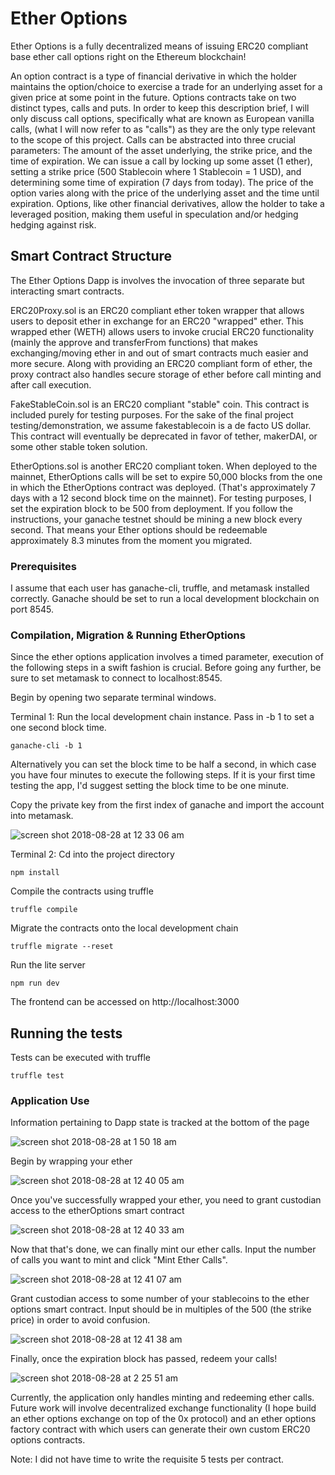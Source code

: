 # Ether Options

Ether Options is a fully decentralized means of issuing ERC20 compliant base ether call options right on the Ethereum blockchain! 

An option contract is a type of financial derivative in which the holder maintains the option/choice to exercise a trade for an underlying asset for a given price at some point in the future. Options contracts take on two distinct types, calls and puts.  In order to keep this description brief, I will only discuss call options, specifically what are known as European vanilla calls, (what I will now refer to as "calls") as they are the only type relevant to the scope of this project.  Calls can be abstracted into three crucial parameters: The amount of the asset underlying, the strike price, and the time of expiration.  We can issue a call by locking up some asset (1 ether), setting a strike price (500 Stablecoin where 1 Stablecoin = 1 USD), and determining some time of expiration (7 days from today).  The price of the option varies along with the price of the underlying asset and the time until expiration.  Options, like other financial derivatives, allow the holder to take a leveraged position, making them useful in speculation and/or hedging hedging against risk.  

## Smart Contract Structure

The Ether Options Dapp is involves the invocation of three separate but interacting smart contracts. 

ERC20Proxy.sol is an ERC20 compliant ether token wrapper that allows users to deposit ether in exchange for an ERC20 "wrapped" ether.  This wrapped ether (WETH) allows users to invoke crucial ERC20 functionality (mainly the approve and transferFrom functions) that makes exchanging/moving ether in and out of smart contracts much easier and more secure.  Along with providing an ERC20 compliant form of ether, the proxy contract also handles secure storage of ether before call minting and after call execution.

FakeStableCoin.sol is an ERC20 compliant "stable" coin.  This contract is included purely for testing purposes.  For the sake of the final project testing/demonstration, we assume fakestablecoin is a de facto US dollar.  This contract will eventually be deprecated in favor of tether, makerDAI, or some other stable token solution.

EtherOptions.sol is another ERC20 compliant token.  When deployed to the mainnet, EtherOptions calls will be set to expire 50,000 blocks from the one in which the EtherOptions contract was deployed. (That's approximately 7 days with a 12 second block time on the mainnet).  For testing purposes, I set the expiration block to be 500 from deployment.  If you follow the instructions, your ganache testnet should be mining a new block every second.  That means your Ether options should be redeemable approximately 8.3 minutes from the moment you migrated.

### Prerequisites

I assume that each user has ganache-cli, truffle, and metamask installed correctly.  Ganache should be set to run a local development blockchain on port 8545.

### Compilation, Migration & Running EtherOptions

Since the ether options application involves a timed parameter, execution of the following steps in a swift fashion is crucial.  Before going any further, be sure to set metamask to connect to localhost:8545.  

Begin by opening two separate terminal windows.

Terminal 1:
Run the local development chain instance. Pass in -b 1 to set a one second block time.
```
ganache-cli -b 1
```
Alternatively you can set the block time to be half a second, in which case you have four minutes to execute the following steps.  If it is your first time testing the app, I'd suggest setting the block time to be one minute.

Copy the private key from the first index of ganache and import the account into metamask.

![screen shot 2018-08-28 at 12 33 06 am](https://user-images.githubusercontent.com/20116582/44703120-70293380-aa64-11e8-85cd-f947ade8952d.png)


Terminal 2:
Cd into the project directory
```
npm install
```
Compile the contracts using truffle

```
truffle compile
```
Migrate the contracts onto the local development chain
```
truffle migrate --reset
```
Run the lite server
```
npm run dev
```
The frontend can be accessed on http://localhost:3000

## Running the tests

Tests can be executed with truffle
```
truffle test
```

### Application Use

Information pertaining to Dapp state is tracked at the bottom of the page

![screen shot 2018-08-28 at 1 50 18 am](https://user-images.githubusercontent.com/20116582/44703215-cdbd8000-aa64-11e8-87c2-a0a9da18f823.png)

Begin by wrapping your ether

![screen shot 2018-08-28 at 12 40 05 am](https://user-images.githubusercontent.com/20116582/44704322-dfa12200-aa68-11e8-8377-806be2eb1ec2.png)

Once you've successfully wrapped your ether, you need to grant custodian access to the etherOptions smart contract

![screen shot 2018-08-28 at 12 40 33 am](https://user-images.githubusercontent.com/20116582/44704420-373f8d80-aa69-11e8-9d9e-5b3ff2c6d9b6.png)

Now that that's done, we can finally mint our ether calls.  Input the number of calls you want to mint and click "Mint Ether Calls".

![screen shot 2018-08-28 at 12 41 07 am](https://user-images.githubusercontent.com/20116582/44704473-68b85900-aa69-11e8-8174-68375ca9eb99.png)

Grant custodian access to some number of your stablecoins to the ether options smart contract.  Input should be in multiples of the 500 (the strike price) in order to avoid confusion.

![screen shot 2018-08-28 at 12 41 38 am](https://user-images.githubusercontent.com/20116582/44704560-be8d0100-aa69-11e8-8625-3a2ff8ed0716.png)

Finally, once the expiration block has passed, redeem your calls!

![screen shot 2018-08-28 at 2 25 51 am](https://user-images.githubusercontent.com/20116582/44704627-09a71400-aa6a-11e8-81b7-afd9de30dca3.png)

Currently, the application only handles minting and redeeming ether calls.  Future work will involve decentralized exchange functionality (I hope build an ether options exchange on top of the 0x protocol) and an ether options factory contract with which users can generate their own custom ERC20 options contracts.

Note: I did not have time to write the requisite 5 tests per contract.  
